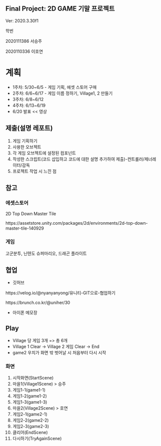 ## Final Project: 2D GAME 기말 프로젝트
Ver: 2020.3.30f1

학번
<p>2020111386 서승주</p>
<p>2020110336 이호연</p>

# 계획
- 1주차: 5/30~6/5 - 게임 기획, 에셋 스토어 구매
- 2주차: 6/6~6/17 - 게임 이름 정하기, Village1, 2 만들기
- 3주차: 6/8~6/12
- 4주차: 6/13~6/19
- 6/20 발표 << 영상

## 제출(설명 레포트)
1. 게임 기획하기
2. 사용한 오브젝트
3. 각 게임 오브젝트에 설정된 컴포넌트
4. 작성한 스크립트(코드 삽입하고 코드에 대한 설명 추가하여 제출)-컨트롤러/제너레이터/감독
5. 프로젝트 작업 시 느낀 점

## 참고 
### 에셋스토어
2D Top Down Master Tile
<p>https://assetstore.unity.com/packages/2d/environments/2d-top-down-master-tile-140929</p>

### 게임 
고군분투, 닌텐도 슈퍼마리오, 드래곤 플라이트

## 협업
- 깃허브
<p>https://velog.io/@nyanyanyong/유니티-GIT으로-협업하기</p>
<p>https://brunch.co.kr/@uniher/30</p>

- 아이폰 메모장

## Play
- Village 당 게임 3개 => 총 6개
- Village 1 Clear -> Village 2 게임 Clear -> End
- game2 우치가 화면 밖 벗어날 시 처음부터 다시 시작


### 화면
1. 시작화면(StartScene)
2. 마을1(Village1Scene) > 승주
3. 게임1-1(game1-1)
4. 게임1-2(game1-2)
5. 게임1-3(game1-3)
6. 마을2(Village2Scene) > 호연
7. 게임2-1(game2-1)
8. 게임2-2(game2-2)
9. 게임2-3(game2-3)
10. 클리어(EndScene)
11. 다시하기(TryAgainScene)




